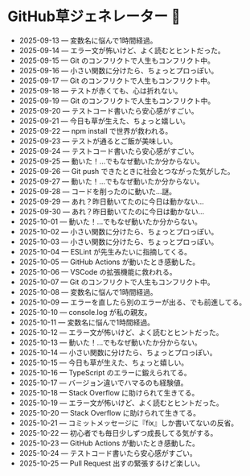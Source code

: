 # GitHub草ジェネレーター 🌱
- 2025-09-13 — 変数名に悩んで1時間経過。
- 2025-09-14 — エラー文が怖いけど、よく読むとヒントだった。
- 2025-09-15 — Git のコンフリクトで人生もコンフリクト中。
- 2025-09-16 — 小さい関数に分けたら、ちょっとプロっぽい。
- 2025-09-17 — Git のコンフリクトで人生もコンフリクト中。
- 2025-09-18 — テストが赤くても、心は折れない。
- 2025-09-19 — Git のコンフリクトで人生もコンフリクト中。
- 2025-09-20 — テストコード書いたら安心感がすごい。
- 2025-09-21 — 今日も草が生えた、ちょっと嬉しい。
- 2025-09-22 — npm install で世界が救われる。
- 2025-09-23 — テストが通るとご飯が美味しい。
- 2025-09-24 — テストコード書いたら安心感がすごい。
- 2025-09-25 — 動いた！…でもなぜ動いたか分からない。
- 2025-09-26 — Git push できたときに社会とつながった気がした。
- 2025-09-27 — 動いた！…でもなぜ動いたか分からない。
- 2025-09-28 — コードを削ったのに動いた…謎。
- 2025-09-29 — あれ？昨日動いてたのに今日は動かない…
- 2025-09-30 — あれ？昨日動いてたのに今日は動かない…
- 2025-10-01 — 動いた！…でもなぜ動いたか分からない。
- 2025-10-02 — 小さい関数に分けたら、ちょっとプロっぽい。
- 2025-10-03 — 小さい関数に分けたら、ちょっとプロっぽい。
- 2025-10-04 — ESLint が先生みたいに指摘してくる。
- 2025-10-05 — GitHub Actions が動いたとき感動した。
- 2025-10-06 — VSCode の拡張機能に救われる。
- 2025-10-07 — Git のコンフリクトで人生もコンフリクト中。
- 2025-10-08 — 変数名に悩んで1時間経過。
- 2025-10-09 — エラーを直したら別のエラーが出る、でも前進してる。
- 2025-10-10 — console.log が私の親友。
- 2025-10-11 — 変数名に悩んで1時間経過。
- 2025-10-12 — エラー文が怖いけど、よく読むとヒントだった。
- 2025-10-13 — 動いた！…でもなぜ動いたか分からない。
- 2025-10-14 — 小さい関数に分けたら、ちょっとプロっぽい。
- 2025-10-15 — 今日も草が生えた、ちょっと嬉しい。
- 2025-10-16 — TypeScript のエラーに鍛えられてる。
- 2025-10-17 — バージョン違いでハマるのも経験値。
- 2025-10-18 — Stack Overflow に助けられて生きてる。
- 2025-10-19 — エラー文が怖いけど、よく読むとヒントだった。
- 2025-10-20 — Stack Overflow に助けられて生きてる。
- 2025-10-21 — コミットメッセージに『fix』しか書いてないの反省。
- 2025-10-22 — 初心者でも毎日少しずつ成長してる気がする。
- 2025-10-23 — GitHub Actions が動いたとき感動した。
- 2025-10-24 — テストコード書いたら安心感がすごい。
- 2025-10-25 — Pull Request 出すの緊張するけど楽しい。
